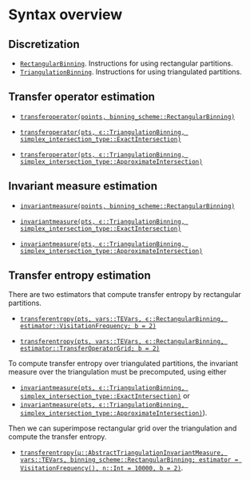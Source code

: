 # Syntax overview

## Discretization

- [`RectangularBinning`](@ref). Instructions for using rectangular partitions.
- [`TriangulationBinning`](@ref). Instructions for using triangulated partitions.

## Transfer operator estimation

- [`transferoperator(points, binning_scheme::RectangularBinning)`](@ref)

- [`transferoperator(pts, ϵ::TriangulationBinning, simplex_intersection_type::ExactIntersection)`](@ref)

- [`transferoperator(pts, ϵ::TriangulationBinning, simplex_intersection_type::ApproximateIntersection)`](@ref)

## Invariant measure estimation

- [`invariantmeasure(points, binning_scheme::RectangularBinning)`](@ref)

- [`invariantmeasure(pts, ϵ::TriangulationBinning, simplex_intersection_type::ExactIntersection)`](@ref)

- [`invariantmeasure(pts, ϵ::TriangulationBinning, simplex_intersection_type::ApproximateIntersection)`](@ref)

## Transfer entropy estimation

There are two estimators that compute transfer entropy by rectangular partitions. 

- [`transferentropy(pts, vars::TEVars, ϵ::RectangularBinning, estimator::VisitationFrequency; b = 2)`](@ref)

- [`transferentropy(pts, vars::TEVars, ϵ::RectangularBinning, estimator::TransferOperatorGrid; b = 2)`](@ref)

To compute transfer entropy over triangulated partitions, the invariant measure over the 
triangulation must be precomputed, using either 

- [`invariantmeasure(pts, ϵ::TriangulationBinning, simplex_intersection_type::ExactIntersection)`](@ref) or 
- [`invariantmeasure(pts, ϵ::TriangulationBinning, simplex_intersection_type::ApproximateIntersection)`](@ref)).

Then we can superimpose rectangular grid over the triangulation and compute the transfer entropy.

- [`transferentropy(μ::AbstractTriangulationInvariantMeasure, vars::TEVars, binning_scheme::RectangularBinning; estimator = VisitationFrequency(), n::Int = 10000, b = 2)`](@ref).
